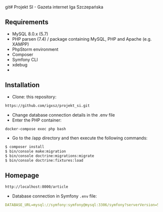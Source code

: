 git# Projekt SI - Gazeta internet Iga Szczepańska


## Requirements

* MySQL 8.0.x (5.7)
* PHP parsen (7.4) / package containing MySQL, PHP and Apache (e.g. XAMPP)
* PhpStorm environment
* Composer
* Symfony CLI
* xdebug
* 
## Installation

* Clone: this repository:

```bash
https://github.com/igxsz/projekt_si.git
```

* Change database connection details in the .env file
* Enter the PHP container:
```bash
docker-compose exec php bash
```
* Go to the /app directory and then execute the following commands:
```bash
$ composer install
$ bin/console make:migration
$ bin/console doctrine:migrations:migrate
$ bin/console doctrine:fixtures:load
```

## Homepage

```bash
http://localhost:8000/article
```


* Database connection in Symfony `.env` file:
```yaml
DATABASE_URL=mysql://symfony:symfony@mysql:3306/symfony?serverVersion=5.7
```

